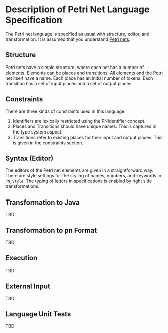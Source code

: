 # Description of Petri Net Language Specification
The Petri net language is specified as usual with structure, editor, and transformation.
It is assumed that you understand [Petri nets](https://en.wikipedia.org/wiki/Petri_net).

## Structure
Petri nets have a simple structure, where each net has a number of elements.
Elements can be places and transitions. 
All elements and the Petri net itself have a name.
Each place has an initial number of tokens.
Each transition has a set of input places and a set of output places.

## Constraints
There are three kinds of constraints used in this language.
1. Identifiers are lexically restricted using the PNIdentifier concept.
1. Places and Transitions should have unique names. This is captured in the type system aspect.
1. Transitions refer to existing places for their input and output places. This is given in the constraints section.

## Syntax (Editor)
The editors of the Petri net elements are given in a straightforward way.
There are style settings for the styling of names, numbers, and keywords in `PN_Style`.
The typing of letters in specifications is enabled by right side transformations.

## Transformation to Java
TBD

## Transformation to pn Format
TBD

## Execution
TBD

## External Input
TBD

## Language Unit Tests
TBD
